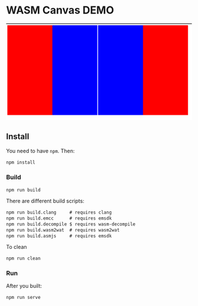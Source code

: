 # WASM Canvas DEMO

![canvas-demo](images/canvas-demo.png)

## Install
You need to have `npm`. Then:
```
npm install
```

### Build
```
npm run build
```

There are different build scripts:
```
npm run build.clang     # requires clang
npm run build.emcc      # requires emsdk
npm run build.decompile $ requires wasm-decompile
npm run build.wasm2wat  # requires wasm2wat
npm run build.asmjs     # requires emsdk
```

To clean
```
npm run clean
```

### Run
After you built:
```
npm run serve
```

